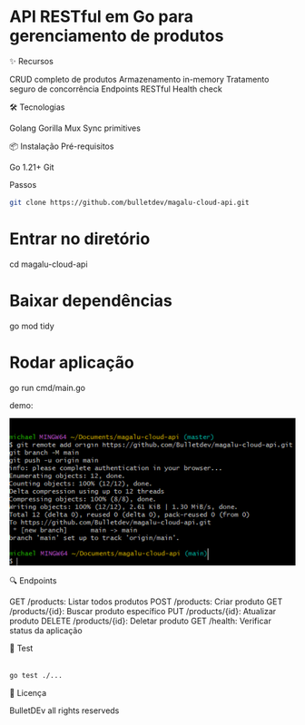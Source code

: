 # API RESTful em Go para gerenciamento de produtos

✨ Recursos

CRUD completo de produtos
Armazenamento in-memory
Tratamento seguro de concorrência
Endpoints RESTful
Health check

🛠 Tecnologias

Golang
Gorilla Mux
Sync primitives

📦 Instalação
Pré-requisitos

Go 1.21+
Git

Passos
```bash
git clone https://github.com/bulletdev/magalu-cloud-api.git
```
# Entrar no diretório
cd magalu-cloud-api

# Baixar dependências
go mod tidy

# Rodar aplicação
go run cmd/main.go

demo:

<img src="/git-api.png">

🔍 Endpoints

GET /products: Listar todos produtos
POST /products: Criar produto
GET /products/{id}: Buscar produto específico
PUT /products/{id}: Atualizar produto
DELETE /products/{id}: Deletar produto
GET /health: Verificar status da aplicação

🧪 Test

```bash

go test ./...
```

📄 Licença

BulletDEv all rights reserveds
